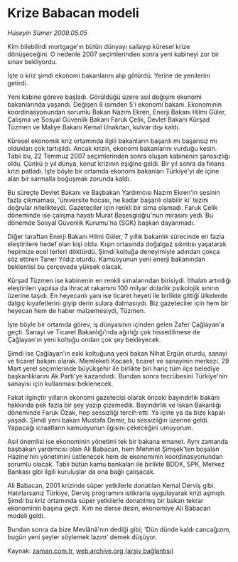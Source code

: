 # Krize Babacan modeli

*Hüseyin Sümer 2009.05.05*

<tr><td class="metin" colspan="2" style="padding-top: 20px; padding-left: 5px; padding-right: 10px;">Kim bilebilirdi mortgage'ın bütün dünyayı sallayıp küresel krize dönüşeceğini. O nedenle 2007 seçimlerinden sonra yeni kabineyi zor bir sınav bekliyordu.</td></tr><tr><td class="metin" colspan="2" style="padding-top: 20px; padding-left: 5px; padding-right: 10px;"><p>İşte o kriz şimdi ekonomi bakanlarını alıp götürdü. Yerine de yenilerini getirdi.
<p>Yeni kabine göreve başladı. Görüldüğü üzere asıl değişim ekonomi bakanlarında yaşandı. Değişen 8 isimden 5'i ekonomi bakanı. Ekonominin koordinasyonundan sorumlu Bakan Nazım Ekren, Enerji Bakanı Hilmi Güler, Çalışma ve Sosyal Güvenlik Bakanı Faruk Çelik, Devlet Bakanı Kürşad Tüzmen ve Maliye Bakanı Kemal Unakıtan, kulvar dışı kaldı.
<p>Küresel ekonomik kriz ortamında ilgili bakanların başarılı mı başarısız mı oldukları çok tartışıldı. Ancak krizin, ekonomi bakanlarını vurduğu kesin. Tabii bu, 22 Temmuz 2007 seçimlerinden sonra oluşan kabinenin şanssızlığı oldu. Çünkü o yıl dünya, konut krizinin eşiğine geldi. Bir yıl sonra da finans krizi patladı. İşte böyle bir ortamda ekonomi bakanları Türkiye'yi de içine alan bir sarmalla boğuşmak zorunda kaldı.
<p>Bu süreçte Devlet Bakanı ve Başbakan Yardımcısı Nazım Ekren'in sesinin fazla çıkmaması, 'üniversite hocası, ne kadar başarılı olabilir ki' tezini doğrular nitelikteydi. Gazeteciler için renkli bir sima olamadı. Faruk Çelik döneminde ise çalışma hayatı Murat Başesgioğlu'nun mirasını yedi. Bu dönemde Sosyal Güvenlik Kurumu'na (SGK) başkan dayanmadı.
<p>Diğer taraftan Enerji Bakanı Hilmi Güler, 7 yıllık bakanlık sürecinde en fazla eleştirilere hedef olan kişi oldu. Kışın ortasında doğalgaz sıkıntısı yaşatarak hepimize ecel terleri döktürdü. Şimdi koltuğa deneyimiyle adından çokça söz ettiren Taner Yıldız oturdu. Kamuoyunun yeni enerji bakanından beklentisi bu çerçevede yüksek olacak.
<p>Kürşad Tüzmen ise kabinenin en renkli simalarından birisiydi. İthalatı artırdığı eleştirileri yapılsa da ihracat rakamını 100 milyar dolarlık psikolojik sınırın üzerine taşıdı. En heyecanlı yanı ise ticaret heyeti ile birlikte gittiği ülkelerde dalgıç kıyafetlerini giyip derin sulara dalmasıydı. Biz gazeteciler için hem bir heyecan hem de haber malzemesiydi, Tüzmen.
<p>İşte böyle bir ortamda görev, iş dünyasının içinden gelen Zafer Çağlayan'a geçti. Sanayi ve Ticaret Bakanlığı'nda ağırlığı çok hissedilmese de Çağlayan'ın yeni koltuğu ondan çok şey bekleyecek.
<p>Şimdi ise Çağlayan'ın eski koltuğuna yeni bakan Nihat Ergün oturdu, sanayi ve ticaret bakanı olarak. Memleketi Kocaeli, ticaret ve sanayinin merkezi. 29 Mart yerel seçimlerinde büyükşehir ile birlikte biri hariç tüm ilçe belediye başkanlıklarını Ak Parti'ye kazandırdı. Bundan sonra tecrübesini Türkiye'nin sanayisi için kullanması beklenecek.
<p>Fakat ilginçtir yılların ekonomi gazetecisi olarak önceki bayındırlık bakanı hakkında pek fazla bir şey yazıp çizemedik. Bayındırlık ve İskan Bakanlığı döneminde Faruk Özak, hep sessizliği tercih etti. Ya içine ya da bize kapalı yaşadı. Şimdi yeni bakan Mustafa Demir, bu sessizliğin üzerine geldi. Yapacağı icraatların kamuoyunun ilgisini çekeceğini umuyorum.
<p>Asıl önemlisi ise ekonominin yönetimi tek bir bakana emanet. Aynı zamanda başbakan yardımcısı olan Ali Babacan, hem Mehmet Şimşek'ten boşalan Hazine'nin yönetimini üstlenecek hem de ekonominin koordinasyonundan sorumlu olacak. Tabii bütün kamu bankaları ile birlikte BDDK, SPK, Merkez Bankası gibi ilgili kuruluşlar da ona bağlı çalışacak.
<p>Ali Babacan, 2001 krizinde süper yetkilerle donatılan Kemal Derviş gibi. Hatırlarsanız Türkiye, Derviş programını istikrarla uygulayarak krizi aşmıştı. Şimdi bu kriz ortamında süper yetkilerle donatılmış bir bakan tekrar ekonominin başına geçti. Kim ne derse desin, ekonomiye Ali Babacan modeli geldi. 
<p>Bundan sonra da bize Mevlânâ'nın dediği gibi; 'Dün dünde kaldı cancağızım, bugün yeni şeyler söylemek lazım' demek düşüyor.<br/></p></p></p></p></p></p></p></p></p></p></p></p></td></tr>

Kaynak: [zaman.com.tr](http://zaman.com.tr/yazar.do?yazino=844904), [web.archive.org (arşiv bağlantısı)](http://web.archive.org/web/20090517040805/http://www.zaman.com.tr:80/yazar.do?yazino=844904)

